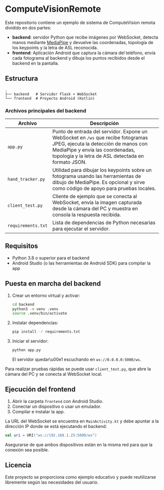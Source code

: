 # ComputeVisionRemote

Este repositorio contiene un ejemplo de sistema de ComputeVision remota dividido en dos partes:

- **backend**: servidor Python que recibe imágenes por WebSocket, detecta manos mediante [MediaPipe](https://google.github.io/mediapipe/) y devuelve las coordenadas, topología de los keypoints y la letra de ASL reconocida.
- **frontend**: Aplicación Android que captura la cámara del teléfono, envía cada fotograma al backend y dibuja los puntos recibidos desde el backend en la pantalla.

## Estructura

```
.
├── backend   # Servidor Flask + WebSocket
└── frontend  # Proyecto Android (Kotlin)
```

### Archivos principales del backend

|       Archivo      | Descripción |
| ------------------ | ----------------------------------------------------------------------------------------------------------------------------------------------------------------------------------------------------------------------------------------------------------- |
| `app.py`           | Punto de entrada del servidor. Expone un WebSocket en `/ws` que recibe fotogramas JPEG, ejecuta la detección de manos con MediaPipe y envía las coordenadas, topología y la letra de ASL detectada en formato JSON. |
| `hand_tracker.py`  | Utilidad para dibujar los keypoints sobre un fotograma usando las herramientas de dibujo de MediaPipe. Es opcional y sirve como código de apoyo para pruebas locales.|
| `client_test.py`   | Cliente de ejemplo que se conecta al WebSocket, envía la imagen capturada desde la cámara del PC y muestra en consola la respuesta recibida.|
| `requirements.txt` | Lista de dependencias de Python necesarias para ejecutar el servidor. |

## Requisitos

- Python 3.8 o superior para el backend
- Android Studio (o las herramientas de Android SDK) para compilar la app

## Puesta en marcha del backend

1. Crear un entorno virtual y activar:
   ```bash
   cd backend
   python3 -m venv .venv
   source .venv/bin/activate
   ```
2. Instalar dependencias:
   ```bash
   pip install -r requirements.txt
   ```
3. Iniciar el servidor:
   ```bash
   python app.py
   ```
   El servidor quedar\u00e1 escuchando en `ws://0.0.0.0:5000/ws`.

Para realizar pruebas rápidas se puede usar `client_test.py`, que abre la cámara del PC y se conecta al WebSocket local.

## Ejecución del frontend

1. Abrir la carpeta `frontend` con Android Studio.
2. Conectar un dispositivo o usar un emulador.
3. Compilar e instalar la app.

La URL del WebSocket se encuentra en `MainActivity.kt` y debe apuntar a la dirección IP donde se está ejecutando el backend:

```kotlin
val uri = URI("ws://192.168.1.25:5000/ws")
```

Asegurarse de que ambos dispositivos están en la misma red para que la conexión sea posible.

## Licencia

Este proyecto se proporciona como ejemplo educativo y puede reutilizarse libremente según las necesidades del usuario.
